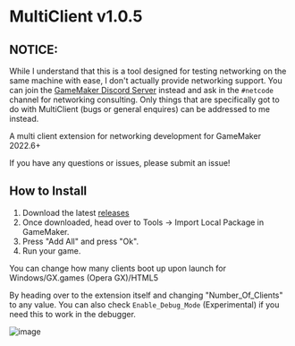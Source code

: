 # MultiClient v1.0.5

## NOTICE:
While I understand that this is a tool designed for testing networking on the same machine with ease, I don't actually provide networking support. You can join the [GameMaker Discord Server](https://discord.gg/gamemaker) instead and ask in the `#netcode` channel for networking consulting.
Only things that are specifically got to do with MultiClient (bugs or general enquires) can be addressed to me instead. 

A multi client extension for networking development for GameMaker 2022.6+

If you have any questions or issues, please submit an issue!

## How to Install
1. Download the latest [releases](https://github.com/tabularelf/MultiClient/releases)
2. Once downloaded, head over to Tools -> Import Local Package in GameMaker.
3. Press "Add All" and press "Ok".
4. Run your game.

You can change how many clients boot up upon launch for Windows/GX.games (Opera GX)/HTML5<p>
By heading over to the extension itself and changing "Number_Of_Clients" to any value.
You can also check `Enable_Debug_Mode` (Experimental) if you need this to work in the debugger.<p>

![image](https://user-images.githubusercontent.com/26135221/194772203-2b559423-4317-421d-bc7f-fba1d4a6cf09.png)

